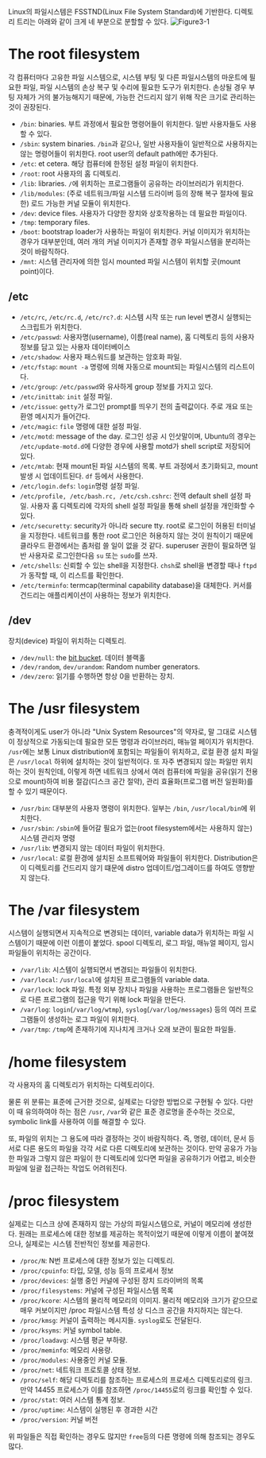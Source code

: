Linux의 파일시스템은 FSSTND(Linux File System Standard)에 기반한다.
디렉토리 트리는 아래와 같이 크게 네 부분으로 분할할 수 있다.
![Figure3-1](https://doc.kldp.org/Translations/html/SysAdminGuide-KLDP/fstree.gif)

# The root filesystem
각 컴퓨터마다 고유한 파일 시스템으로, 시스템 부팅 및 다른 파일시스템의 마운트에 필요한 파일, 파일 시스템의 손상 복구 및 수리에 필요한 도구가 위치한다.
손상될 경우 부팅 자체가 거의 불가능해지기 때문에, 가능한 건드리지 않기 위해 작은 크기로 관리하는 것이 권장된다.
- `/bin`: binaries. 부트 과정에서 필요한 명령어들이 위치한다. 일반 사용자들도 사용할 수 있다.
- `/sbin`: system binaries. `/bin`과 같으나, 일반 사용자들이 일반적으로 사용하지는 않는 명령어들이 위치한다. root user의 default path에만 추가된다.
- `/etc`: et cetera. 해당 컴퓨터에 한정된 설정 파일이 위치한다. 
- `/root`: root 사용자의 홈 디렉토리.
- `/lib`: libraries. `/`에 위치하는 프로그램들이 공유하는 라이브러리가 위치한다.
- `/lib/modules`: (주로 네트워크/파일 시스템 드라이버 등의 장해 복구 절차에 필요한) 로드 가능한 커널 모듈이 위치한다. 
- `/dev`: device files. 사용자가 다양한 장치와 상호작용하는 데 필요한 파일이다.
- `/tmp`: temporary files.
- `/boot`: bootstrap loader가 사용하는 파일이 위치한다. 커널 이미지가 위치하는 경우가 대부분인데, 여러 개의 커널 이미지가 존재할 경우 파일시스템을 분리하는 것이 바람직하다.
- `/mnt`: 시스템 관리자에 의한 임시 mounted 파일 시스템이 위치할 곳(mount point)이다.

## /etc
- `/etc/rc`, `/etc/rc.d`, `/etc/rc?.d`: 시스템 시작 또는 run level 변경시 실행되는 스크립트가 위치한다.
- `/etc/passwd`: 사용자명(username), 이름(real name), 홈 디렉토리 등의 사용자 정보를 담고 있는 사용자 데이터베이스
- `/etc/shadow`: 사용자 패스워드를 보관하는 암호화 파일.
- `/etc/fstap`: `mount -a` 명령에 의해 자동으로 mount되는 파일시스템의 리스트이다.
- `/etc/group`: `/etc/passwd`와 유사하게 group 정보를 가지고 있다.
- `/etc/inittab`: `init` 설정 파일.
- `/etc/issue`: `getty`가 로그인 prompt를 띄우기 전의 출력값이다. 주로 개요 또는 환영 메시지가 들어간다.
- `/etc/magic`: `file` 명령에 대한 설정 파일. 
- `/etc/motd`: message of the day. 로그인 성공 시 인삿말이며, Ubuntu의 경우는 `/etc/update-motd.d`에 다양한 경우에 사용할 motd가 shell script로 저장되어 있다.
- `/etc/mtab`: 현재 mount된 파일 시스템의 목록. 부트 과정에서 초기화되고, mount 발생 시 업데이트된다. `df` 등에서 사용한다.
- `/etc/login.defs`: `login`명령 설정 파일.
- `/etc/profile, /etc/bash.rc, /etc/csh.cshrc`: 전역 default shell 설정 파일. 사용자 홈 디렉토리에 각자의 shell 설정 파일을 통해 shell 설정을 개인화할 수 있다.
- `/etc/securetty`: security가 아니라 secure tty. root로 로그인이 허용된 터미널을 지정한다. 네트워크를 통한 root 로그인은 허용하지 않는 것이 원칙이기 때문에 클라우드 환경에서는 좀처럼 쓸 일이 없을 것 같다. superuser 권한이 필요하면 일반 사용자로 로그인한다음 `su` 또는 `sudo`를 쓰자.
- `/etc/shells`: 신뢰할 수 있는 shell을 지정한다. `chsh`로 shell을 변경할 때나 `ftpd`가 동작할 때, 이 리스트를 확인한다.
- `/etc/terminfo`: termcap(terminal capability database)을 대체한다. 커서를 건드리는 애플리케이션이 사용하는 정보가 위치한다.

## /dev
장치(device) 파일이 위치하는 디렉토리.
- `/dev/null`: the [bit bucket](https://en.wikipedia.org/wiki/Bit_bucket). 데이터 블랙홀
- `/dev/random`, `dev/urandom`: Random number generators.
- `/dev/zero`: 읽기를 수행하면 항상 0을 반환하는 장치.

# The /usr filesystem
충격적이게도 user가 아니라 "Unix System Resources"의 약자로, 말 그대로 시스템이 정상적으로 가동되는데 필요한 모든 명령과 라이브러리, 매뉴얼 페이지가 위치한다. 
`/usr`에는 보통 Linux distribution에 포함되는 파일들이 위치하고, 로컬 환경 설치 파일은 `/usr/local` 하위에 설치하는 것이 일반적이다.
또 자주 변경되지 않는 파일만 위치하는 것이 원칙인데, 이렇게 하면 네트워크 상에서 여러 컴퓨터에 파일을 공유(읽기 전용으로 mount)하여 비용 절감(디스크 공간 절약), 관리 효율화(프로그램 버전 일원화)를 할 수 있기 때문이다.
- `/usr/bin`: 대부분의 사용자 명령이 위치한다. 일부는 `/bin`, `/usr/local/bin`에 위치한다.
- `/usr/sbin`: `/sbin`에 들어갈 필요가 없는(root filesystem에서는 사용하지 않는) 시스템 관리자 명령
- `/usr/lib`: 변경되지 않는 데이터 파일이 위치한다.
- `/usr/local`: 로컬 환경에 설치된 소프트웨어와 파일들이 위치한다. Distribution은 이 디렉토리를 건드리지 않기 떄문에 distro 업데이트/업그레이드를 하여도 영향받지 않는다.

#  The /var filesystem
시스템이 실행되면서 지속적으로 변경되는 데이터, variable data가 위치하는 파일 시스템이기 때문에 이런 이름이 붙었다. spool 디렉토리, 로그 파일, 매뉴얼 페이지, 임시 파일들이 위치하는 공간이다.
- `/var/lib`: 시스템이 실행되면서 변경되는 파일들이 위치한다.
- `/var/local`: `/usr/local`에 설치된 프로그램들의 variable data.
- `/var/lock`: lock 파일. 특정 외부 장치나 파일을 사용하는 프로그램들은 일반적으로 다른 프로그램의 접근을 막기 위해 lock 파일을 만든다.
- `/var/log`: `login`(`/var/log/wtmp`), `syslog`(`/var/log/messages`) 등의 여러 프로그램들이 생성하는 로그 파일이 위치한다.
- `/var/tmp`: `/tmp`에 존재하기에 지나치게 크거나 오래 보관이 필요한 파일들.

# /home filesystem
각 사용자의 홈 디렉토리가 위치하는 디렉토리이다.

물론 위 분류는 표준에 근거한 것으로, 실제로는 다양한 방법으로 구현될 수 있다.
다만 이 때 유의하여야 하는 점은 `/usr`, `/var`와 같은 표준 경로명을 준수하는 것으로, symbolic link를 사용하여 이를 해결할 수 있다.

또, 파일의 위치는 그 용도에 따라 결정하는 것이 바람직하다.
즉, 명령, 데이터, 문서 등 서로 다른 용도의 파일을 각각 서로 다른 디렉토리에 보관하는 것이다.
만약 공유가 가능한 파일과 그렇지 않은 파일이 한 디렉토리에 있다면 파일을 공유하기가 어렵고, 비슷한 파일에 일괄 접근하는 작업도 어려워진다.

# /proc filesystem
실제로는 디스크 상에 존재하지 않는 가상의 파일시스템으로, 커널이 메모리에 생성한다.
원래는 프로세스에 대한 정보를 제공하는 목적이었기 때문에 이렇게 이름이 붙여졌으나, 실제로는 시스템 전반적인 정보를 제공한다.
- `/proc/N`: N번 프로세스에 대한 정보가 있는 디렉토리.
- `/proc/cpuinfo`: 타입, 모델, 성능 등의 프로세서 정보
- `/proc/devices`: 실행 중인 커널에 구성된 장치 드라이버의 목록
- `/proc/filesystems`: 커널에 구성된 파일시스템 목록
- `/proc/kcore`: 시스템의 물리적 메모리의 이미지. 물리적 메모리와 크기가 같으므로 매우 커보이지만 /proc 파일시스템 특성 상 디스크 공간을 차지하지는 않는다.
- `/proc/kmsg`: 커널이 출력하는 메시지들. `syslog`로도 전달된다.
- `/proc/ksyms`: 커널 symbol table.
- `/proc/loadavg`: 시스템 평균 부하량.
- `/proc/meminfo`: 메모리 사용량.
- `/proc/modules`: 사용중인 커널 모듈.
- `/proc/net`: 네트워크 프로토콜 상태 정보.
- `/proc/self`: 해당 디렉토리를 참조하는 프로세스의 프로세스 디렉토리로의 링크. 만약 14455 프로세스가 이를 참조하면 `/proc/14455`로의 링크를 확인할 수 있다.
- `/proc/stat`: 여러 시스템 통계 정보.
- `/proc/uptime`: 시스템이 실행된 후 경과한 시간
- `/proc/version`: 커널 버전

위 파일들은 직접 확인하는 경우도 많지만 `free`등의 다른 명령에 의해 참조되는 경우도 많다.